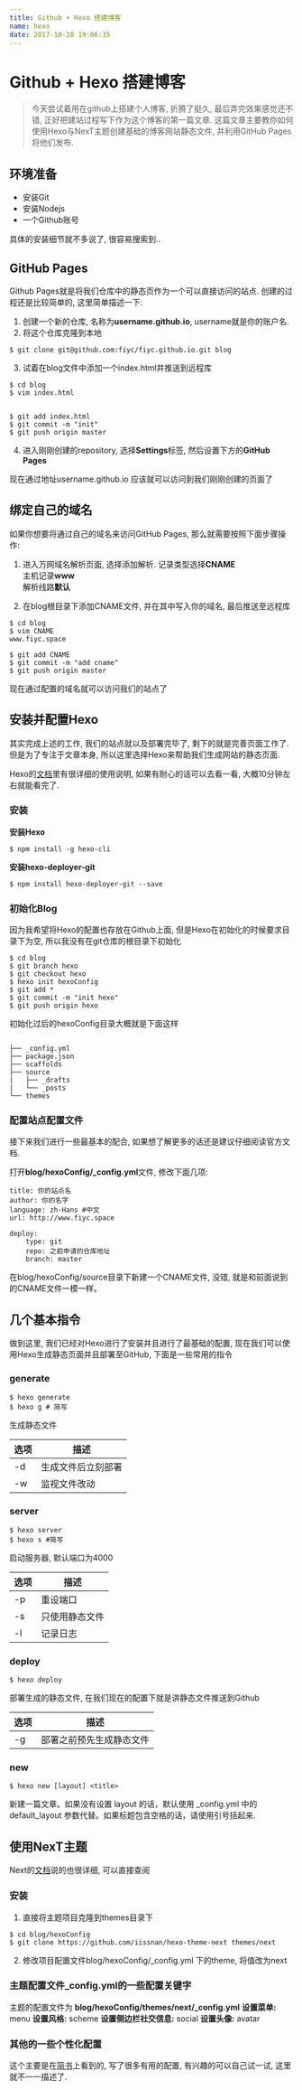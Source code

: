 ```yaml
---
title: Github + Hexo 搭建博客
name: hexo
date: 2017-10-28 19:06:35
---
```


# Github + Hexo 搭建博客

> 今天尝试着用在github上搭建个人博客, 折腾了挺久, 最后弄完效果感觉还不错, 正好把建站过程写下作为这个博客的第一篇文章. 这篇文章主要教你如何使用Hexo与NexT主题创建基础的博客网站静态文件, 并利用GitHub Pages将他们发布.  

<!-- more -->

## 环境准备
* 安装Git
* 安装Nodejs
* 一个Github账号

具体的安装细节就不多说了, 很容易搜索到..


## GitHub Pages
Github Pages就是将我们仓库中的静态页作为一个可以直接访问的站点. 创建的过程还是比较简单的, 这里简单描述一下:  

1. 创建一个新的仓库, 名称为**username.github.io**, username就是你的账户名.  
2. 将这个仓库克隆到本地  

```
$ git clone git@github.com:fiyc/fiyc.github.io.git blog
```

3. 试着在blog文件中添加一个index.html并推送到远程库  

```
$ cd blog
$ vim index.html


$ git add index.html
$ git commit -m "init"
$ git push origin master
```

4. 进入刚刚创建的repository, 选择**Settings**标签, 然后设置下方的**GitHub Pages**  

现在通过地址username.github.io 应该就可以访问到我们刚刚创建的页面了

## 绑定自己的域名  
如果你想要将通过自己的域名来访问GitHub Pages, 那么就需要按照下面步骤操作:  
1. 进入万网域名解析页面, 选择添加解析.
记录类型选择**CNAME**   
主机记录**www**  
解析线路**默认**   

2. 在blog根目录下添加CNAME文件, 并在其中写入你的域名, 最后推送至远程库  

```
$ cd blog
$ vim CNAME
www.fiyc.space

$ git add CNAME
$ git commit -m "add cname"
$ git push origin master
```

现在通过配置的域名就可以访问我们的站点了

## 安装并配置Hexo
其实完成上述的工作, 我们的站点就以及部署完毕了, 剩下的就是完善页面工作了. 但是为了专注于文章本身, 所以这里选择Hexo来帮助我们生成网站的静态页面.  

Hexo的[文档](https://hexo.io/zh-cn/docs/)里有很详细的使用说明, 如果有耐心的话可以去看一看, 大概10分钟左右就能看完了.  

### 安装
**安装Hexo**  

```
$ npm install -g hexo-cli
```  

**安装hexo-deployer-git**  

```
$ npm install hexo-deployer-git --save
```  

### 初始化Blog
因为我希望将Hexo的配置也存放在Github上面, 但是Hexo在初始化的时候要求目录下为空, 所以我没有在git仓库的根目录下初始化  

```
$ cd blog
$ git branch hexo
$ git checkout hexo
$ hexo init hexoConfig
$ git add *
$ git commit -m "init hexo"
$ git push origin hexo
```  

初始化过后的hexoConfig目录大概就是下面这样  

```

├── _config.yml
├── package.json
├── scaffolds
├── source
|   ├── _drafts
|   └── _posts
└── themes
```

### 配置站点配置文件  
接下来我们进行一些最基本的配合, 如果想了解更多的话还是建议仔细阅读官方文档.  

打开**blog/hexoConfig/_config.yml**文件, 修改下面几项:   

```
title: 你的站点名
author: 你的名字
language: zh-Hans #中文
url: http://www.fiyc.space

deploy:
	type: git
	repo: 之前申请的仓库地址
	branch: master
```  


在blog/hexoConfig/source目录下新建一个CNAME文件, 没错, 就是和前面说到的CNAME文件一模一样。

## 几个基本指令
做到这里, 我们已经对Hexo进行了安装并且进行了最基础的配置, 现在我们可以使用Hexo生成静态页面并且部署至GitHub, 下面是一些常用的指令

### generate  

```
$ hexo generate 
$ hexo g # 简写
```  

生成静态文件  

选项 | 描述
---|---
-d | 生成文件后立刻部署
-w | 监视文件改动  

### server  

```
$ hexo server 
$ hexo s #简写 
```  

启动服务器, 默认端口为4000

选项 | 描述
---|---
-p | 重设端口
-s | 只使用静态文件
-l | 记录日志

### deploy  

```
$ hexo deploy 
```  

部署生成的静态文件, 在我们现在的配置下就是讲静态文件推送到Github

选项 | 描述
---|---
-g | 部署之前预先生成静态文件


### new  

```
$ hexo new [layout] <title>
```  

新建一篇文章。如果没有设置 layout 的话，默认使用 _config.yml 中的 default_layout 参数代替。如果标题包含空格的话，请使用引号括起来. 

## 使用NexT主题
Next的[文档](http://theme-next.iissnan.com/getting-started.html)说的也很详细, 可以直接查阅  

### 安装
1. 直接将主题项目克隆到themes目录下  

```
$ cd blog/hexoConfig
$ git clone https://github.com/iissnan/hexo-theme-next themes/next
```

2. 修改项目配置文件blog/hexoConfig/_config.yml 下的theme, 将值改为next

### 主题配置文件_config.yml的一些配置关键字
主题的配置文件为 **blog/hexoConfig/themes/next/_config.yml**
**设置菜单:**  menu 
**设置风格:**  scheme 
**设置侧边栏社交信息:**  social 
**设置头像:**  avatar 

### 其他的一些个性化配置
这个主要是在[简书](http://www.jianshu.com/p/f054333ac9e6)上看到的, 写了很多有用的配置, 有兴趣的可以自己试一试, 这里就不一一描述了.











